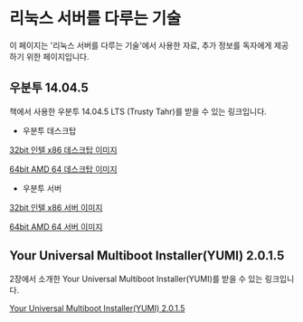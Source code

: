 # 리눅스 서버를 다루는 기술

이 페이지는 '리눅스 서버를 다루는 기술'에서 사용한 자료, 추가 정보를 독자에게 제공하기 위한 페이지입니다.

## 우분투 14.04.5

책에서 사용한 우분투 14.04.5 LTS (Trusty Tahr)를 받을 수 있는 링크입니다.

* 우분투 데스크탑

[32bit 인텔 x86 데스크탑 이미지](http://releases.ubuntu.com/14.04/ubuntu-14.04.5-desktop-i386.iso)

[64bit AMD 64 데스크탑 이미지](http://releases.ubuntu.com/14.04/ubuntu-14.04.5-desktop-i386.iso)


* 우분투 서버

[32bit 인텔 x86 서버 이미지](http://releases.ubuntu.com/14.04/ubuntu-14.04.5-server-i386.iso)

[64bit AMD 64 서버 이미지](http://releases.ubuntu.com/14.04/ubuntu-14.04.5-server-amd64.iso)

## Your Universal Multiboot Installer(YUMI) 2.0.1.5 

2장에서 소개한 Your Universal Multiboot Installer(YUMI)를 받을 수 있는 링크입니다.

[Your Universal Multiboot Installer(YUMI) 2.0.1.5](http://www.pendrivelinux.com/downloads/YUMI/YUMI-2.0.1.5.exe)


